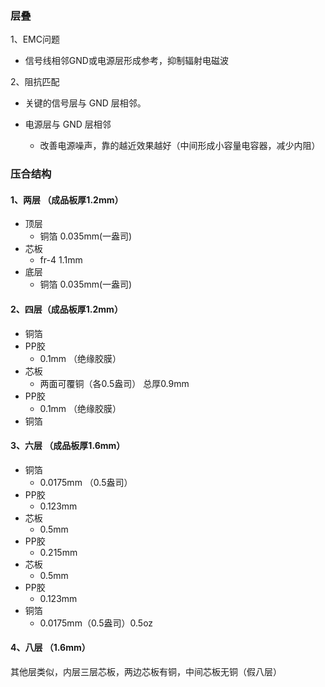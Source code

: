 ### 层叠

1、EMC问题

- 信号线相邻GND或电源层形成参考，抑制辐射电磁波

2、阻抗匹配

- 关键的信号层与 GND 层相邻。

- 电源层与 GND 层相邻
  - 改善电源噪声，靠的越近效果越好（中间形成小容量电容器，减少内阻）

### 压合结构

#### 1、两层 （成品板厚1.2mm）

- 顶层
  - 铜箔  0.035mm(一盎司)
- 芯板
  - fr-4  1.1mm
- 底层
  - 铜箔 0.035mm(一盎司)

#### 2、四层（成品板厚1.2mm）

- 铜箔
- PP胶
  - 0.1mm （绝缘胶膜）
- 芯板
  - 两面可覆铜（各0.5盎司） 总厚0.9mm
- PP胶
  - 0.1mm （绝缘胶膜）
- 铜箔

#### 3、六层 （成品板厚1.6mm）

- 铜箔 
  - 0.0175mm （0.5盎司）
- PP胶
  - 0.123mm
- 芯板
  - 0.5mm
- PP胶
  - 0.215mm
- 芯板
  - 0.5mm
- PP胶
  - 0.123mm
- 铜箔
  - 0.0175mm（0.5盎司）0.5oz

#### 4、八层 （1.6mm）

其他层类似，内层三层芯板，两边芯板有铜，中间芯板无铜（假八层）
